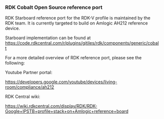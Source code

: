 ### RDK Cobalt Open Source reference port

RDK Starboard reference port for the RDK-V profile is maintained by the RDK team.
It is currently targeted to build on Amlogic AH212 reference device.

Starboard implementation can be found at
https://code.rdkcentral.com/r/plugins/gitiles/rdk/components/generic/cobalt

For a more detailed overview of RDK reference port, please see the following:

Youtube Partner portal:

https://developers.google.com/youtube/devices/living-room/compliance/ah212

RDK Central wiki:

https://wiki.rdkcentral.com/display/RDK/RDK-Google+IPSTB+profile+stack+on+Amlogic+reference+board
